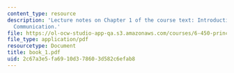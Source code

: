 ```yaml
---
content_type: resource
description: 'Lecture notes on Chapter 1 of the course text: Introduction to Digital
  Communication.'
file: https://ol-ocw-studio-app-qa.s3.amazonaws.com/courses/6-450-principles-of-digital-communications-i-fall-2006/2c67a3e5fa6910d378603d582c6efab8_book_1.pdf
file_type: application/pdf
resourcetype: Document
title: book_1.pdf
uid: 2c67a3e5-fa69-10d3-7860-3d582c6efab8
---
```

